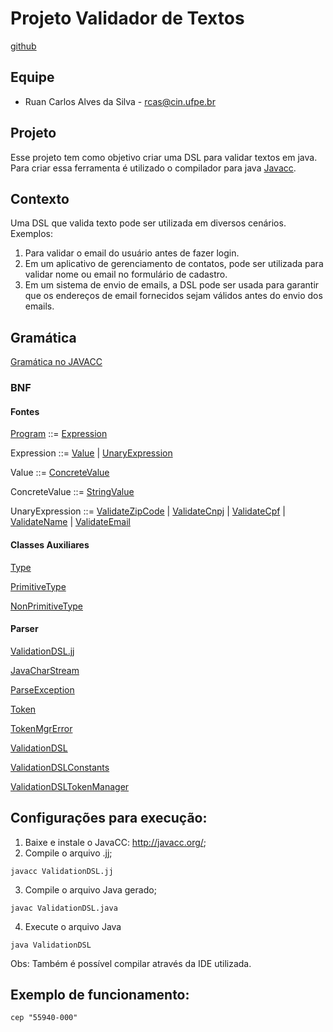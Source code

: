 # Projeto Validador de Textos

[github](https://github.com/ruaanc/attribute-validator-api)

## Equipe

- Ruan Carlos Alves da Silva - rcas@cin.ufpe.br

## Projeto

Esse projeto tem como objetivo criar uma DSL para validar textos em java. Para criar 
essa ferramenta é utilizado o compilador para java [Javacc](https://javacc.github.io/javacc/).

## Contexto

Uma DSL que valida texto pode ser utilizada em diversos cenários. Exemplos: 

1. Para validar o email do usuário antes de fazer login.
2. Em um aplicativo de gerenciamento de contatos, pode ser utilizada para validar nome ou email no formulário de cadastro.
3. Em um sistema de envio de emails, a DSL pode ser usada para garantir que os endereços de email fornecidos sejam válidos antes do envio dos emails.

## Gramática

[Gramática no JAVACC]()

### BNF

#### Fontes
[Program](https://github.com/ruaanc/attribute-validator-api/blob/add_expression/src/main/java/com/plp/attributevalidatorapi/dsl/Program.java) ::= [Expression](https://github.com/ruaanc/attribute-validator-api/blob/add_expression/src/main/java/com/plp/attributevalidatorapi/dsl/expression/Expression.java)

Expression ::= [Value](https://github.com/ruaanc/attribute-validator-api/blob/add_expression/src/main/java/com/plp/attributevalidatorapi/dsl/expression/Value.java) | [UnaryExpression](https://github.com/ruaanc/attribute-validator-api/blob/add_expression/src/main/java/com/plp/attributevalidatorapi/dsl/expression/UnaryExpression.java)

Value ::= [ConcreteValue](https://github.com/ruaanc/attribute-validator-api/blob/add_expression/src/main/java/com/plp/attributevalidatorapi/dsl/expression/ConcreteValue.java)

ConcreteValue ::= [StringValue](https://github.com/ruaanc/attribute-validator-api/blob/add_expression/src/main/java/com/plp/attributevalidatorapi/dsl/expression/StringValue.java)

UnaryExpression ::= [ValidateZipCode](https://github.com/ruaanc/attribute-validator-api/blob/add_expression/src/main/java/com/plp/attributevalidatorapi/dsl/expression/ValidateZipCode.java) | [ValidateCnpj](https://github.com/ruaanc/attribute-validator-api/blob/add_expression/src/main/java/com/plp/attributevalidatorapi/dsl/expression/ValidateCnpj.java) | [ValidateCpf](https://github.com/ruaanc/attribute-validator-api/blob/add_expression/src/main/java/com/plp/attributevalidatorapi/dsl/expression/ValidateCpf.java) | [ValidateName](https://github.com/ruaanc/attribute-validator-api/blob/add_expression/src/main/java/com/plp/attributevalidatorapi/dsl/expression/ValidateName.java) | [ValidateEmail](https://github.com/ruaanc/attribute-validator-api/blob/add_expression/src/main/java/com/plp/attributevalidatorapi/dsl/expression/ValidateEmail.java)

#### Classes Auxiliares
[Type](https://github.com/ruaanc/attribute-validator-api/blob/add_expression/src/main/java/com/plp/attributevalidatorapi/dsl/util/Type.java)

[PrimitiveType](https://github.com/ruaanc/attribute-validator-api/blob/add_expression/src/main/java/com/plp/attributevalidatorapi/dsl/util/PrimitiveType.java)

[NonPrimitiveType](https://github.com/ruaanc/attribute-validator-api/blob/add_expression/src/main/java/com/plp/attributevalidatorapi/dsl/util/NonPrimitiveType.java)

#### Parser
[ValidationDSL.jj](https://github.com/ruaanc/attribute-validator-api/blob/add_expression/src/main/java/com/plp/attributevalidatorapi/dsl/parser/ValidationDSL.jj)

[JavaCharStream](https://github.com/ruaanc/attribute-validator-api/blob/add_expression/src/main/java/com/plp/attributevalidatorapi/dsl/parser/JavaCharStream.java)

[ParseException](https://github.com/ruaanc/attribute-validator-api/blob/add_expression/src/main/java/com/plp/attributevalidatorapi/dsl/parser/ParseException.java)

[Token](https://github.com/ruaanc/attribute-validator-api/blob/add_expression/src/main/java/com/plp/attributevalidatorapi/dsl/parser/Token.java)

[TokenMgrError](https://github.com/ruaanc/attribute-validator-api/blob/add_expression/src/main/java/com/plp/attributevalidatorapi/dsl/parser/TokenMgrError.java)

[ValidationDSL](https://github.com/ruaanc/attribute-validator-api/blob/add_expression/src/main/java/com/plp/attributevalidatorapi/dsl/parser/TokenMgrError.java)

[ValidationDSLConstants](https://github.com/ruaanc/attribute-validator-api/blob/add_expression/src/main/java/com/plp/attributevalidatorapi/dsl/parser/ValidationDSLConstants.java)

[ValidationDSLTokenManager](https://github.com/ruaanc/attribute-validator-api/blob/add_expression/src/main/java/com/plp/attributevalidatorapi/dsl/parser/ValidationDSLTokenManager.java)


## Configurações para execução:

1. Baixe e instale o JavaCC: http://javacc.org/;
2. Compile o arquivo .jj;

``` shell
javacc ValidationDSL.jj
``` 
3. Compile o arquivo Java gerado;

``` shell
javac ValidationDSL.java
```
4. Execute o arquivo Java

``` shell
java ValidationDSL
```

Obs: Também é possível compilar através da IDE utilizada.

## Exemplo de funcionamento:
``` shell
cep "55940-000"
```